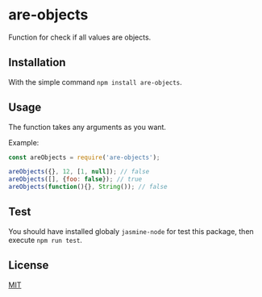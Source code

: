 # are-objects

Function for check if all values are objects.

## Installation

With the simple command `npm install are-objects`.

## Usage

The function takes any arguments as you want.

Example:

```js
const areObjects = require('are-objects');

areObjects({}, 12, [1, null]); // false
areObjects([], {foo: false}); // true
areObjects(function(){}, String()); // false
```

## Test

You should have installed globaly `jasmine-node` for test this package, then execute `npm run test`.

## License

[MIT](https://github.com/rich-97/req-ajax/blob/master/LICENSE)

